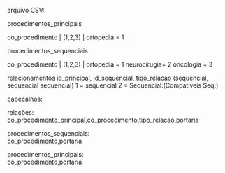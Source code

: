 arquivo CSV:

procedimentos_principais

co_procedimento | (1,2,3) |
ortopedia = 1

procedimentos_sequenciais

co_procedimento | (1,2,3) |
ortopedia = 1
neurocirugia= 2
oncologia = 3

relacionamentos
id_principal, id_sequencial, tipo_relacao (sequencial, sequencial sequencial)
1 = sequencial
2 = Sequencial:(Compatíveis Seq.)

cabecalhos:

relações:  
co_procedimento_principal,co_procedimento,tipo_relacao,portaria

procedimentos_sequenciais:  
co_procedimento,portaria

procedimentos_principais:  
co_procedimento,portaria
